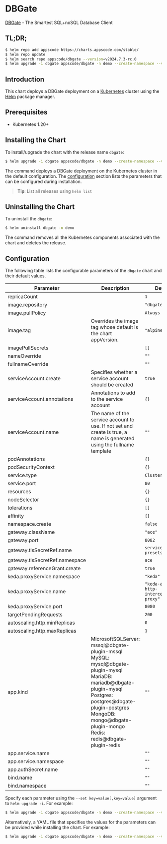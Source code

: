 # DBGate

[DBGate](https://dbgate.org) - The Smartest SQL+noSQL Database Client

## TL;DR;

```bash
$ helm repo add appscode https://charts.appscode.com/stable/
$ helm repo update
$ helm search repo appscode/dbgate --version=v2024.7.3-rc.0
$ helm upgrade -i dbgate appscode/dbgate -n demo --create-namespace --version=v2024.7.3-rc.0
```

## Introduction

This chart deploys a DBGate deployment on a [Kubernetes](http://kubernetes.io) cluster using the [Helm](https://helm.sh) package manager.

## Prerequisites

- Kubernetes 1.20+

## Installing the Chart

To install/upgrade the chart with the release name `dbgate`:

```bash
$ helm upgrade -i dbgate appscode/dbgate -n demo --create-namespace --version=v2024.7.3-rc.0
```

The command deploys a DBGate deployment on the Kubernetes cluster in the default configuration. The [configuration](#configuration) section lists the parameters that can be configured during installation.

> **Tip**: List all releases using `helm list`

## Uninstalling the Chart

To uninstall the `dbgate`:

```bash
$ helm uninstall dbgate -n demo
```

The command removes all the Kubernetes components associated with the chart and deletes the release.

## Configuration

The following table lists the configurable parameters of the `dbgate` chart and their default values.

|           Parameter            |                                                                                                            Description                                                                                                            |                      Default                       |
|--------------------------------|-----------------------------------------------------------------------------------------------------------------------------------------------------------------------------------------------------------------------------------|----------------------------------------------------|
| replicaCount                   |                                                                                                                                                                                                                                   | <code>1</code>                                     |
| image.repository               |                                                                                                                                                                                                                                   | <code>"dbgate/dbgate"</code>                       |
| image.pullPolicy               |                                                                                                                                                                                                                                   | <code>Always</code>                                |
| image.tag                      | Overrides the image tag whose default is the chart appVersion.                                                                                                                                                                    | <code>"alpine"</code>                              |
| imagePullSecrets               |                                                                                                                                                                                                                                   | <code>[]</code>                                    |
| nameOverride                   |                                                                                                                                                                                                                                   | <code>""</code>                                    |
| fullnameOverride               |                                                                                                                                                                                                                                   | <code>""</code>                                    |
| serviceAccount.create          | Specifies whether a service account should be created                                                                                                                                                                             | <code>true</code>                                  |
| serviceAccount.annotations     | Annotations to add to the service account                                                                                                                                                                                         | <code>{}</code>                                    |
| serviceAccount.name            | The name of the service account to use. If not set and create is true, a name is generated using the fullname template                                                                                                            | <code>""</code>                                    |
| podAnnotations                 |                                                                                                                                                                                                                                   | <code>{}</code>                                    |
| podSecurityContext             |                                                                                                                                                                                                                                   | <code>{}</code>                                    |
| service.type                   |                                                                                                                                                                                                                                   | <code>ClusterIP</code>                             |
| service.port                   |                                                                                                                                                                                                                                   | <code>80</code>                                    |
| resources                      |                                                                                                                                                                                                                                   | <code>{}</code>                                    |
| nodeSelector                   |                                                                                                                                                                                                                                   | <code>{}</code>                                    |
| tolerations                    |                                                                                                                                                                                                                                   | <code>[]</code>                                    |
| affinity                       |                                                                                                                                                                                                                                   | <code>{}</code>                                    |
| namespace.create               |                                                                                                                                                                                                                                   | <code>false</code>                                 |
| gateway.className              |                                                                                                                                                                                                                                   | <code>"ace"</code>                                 |
| gateway.port                   |                                                                                                                                                                                                                                   | <code>8082</code>                                  |
| gateway.tlsSecretRef.name      |                                                                                                                                                                                                                                   | <code>service-presets-cert</code>                  |
| gateway.tlsSecretRef.namespace |                                                                                                                                                                                                                                   | <code>ace</code>                                   |
| gateway.referenceGrant.create  |                                                                                                                                                                                                                                   | <code>true</code>                                  |
| keda.proxyService.namespace    |                                                                                                                                                                                                                                   | <code>"keda"</code>                                |
| keda.proxyService.name         |                                                                                                                                                                                                                                   | <code>"keda-add-ons-http-interceptor-proxy"</code> |
| keda.proxyService.port         |                                                                                                                                                                                                                                   | <code>8080</code>                                  |
| targetPendingRequests          |                                                                                                                                                                                                                                   | <code>200</code>                                   |
| autoscaling.http.minReplicas   |                                                                                                                                                                                                                                   | <code>0</code>                                     |
| autoscaling.http.maxReplicas   |                                                                                                                                                                                                                                   | <code>1</code>                                     |
| app.kind                       | MicrosoftSQLServer: mssql@dbgate-plugin-mssql MySQL: mysql@dbgate-plugin-mysql MariaDB: mariadb@dbgate-plugin-mysql Postgres: postgres@dbgate-plugin-postgres MongoDB: mongo@dbgate-plugin-mongo Redis: redis@dbgate-plugin-redis | <code>""</code>                                    |
| app.service.name               |                                                                                                                                                                                                                                   | <code>""</code>                                    |
| app.service.namespace          |                                                                                                                                                                                                                                   | <code>""</code>                                    |
| app.authSecret.name            |                                                                                                                                                                                                                                   | <code>""</code>                                    |
| bind.name                      |                                                                                                                                                                                                                                   | <code>""</code>                                    |
| bind.namespace                 |                                                                                                                                                                                                                                   | <code>""</code>                                    |


Specify each parameter using the `--set key=value[,key=value]` argument to `helm upgrade -i`. For example:

```bash
$ helm upgrade -i dbgate appscode/dbgate -n demo --create-namespace --version=v2024.7.3-rc.0 --set image.tag=latest
```

Alternatively, a YAML file that specifies the values for the parameters can be provided while
installing the chart. For example:

```bash
$ helm upgrade -i dbgate appscode/dbgate -n demo --create-namespace --version=v2024.7.3-rc.0 --values values.yaml
```
